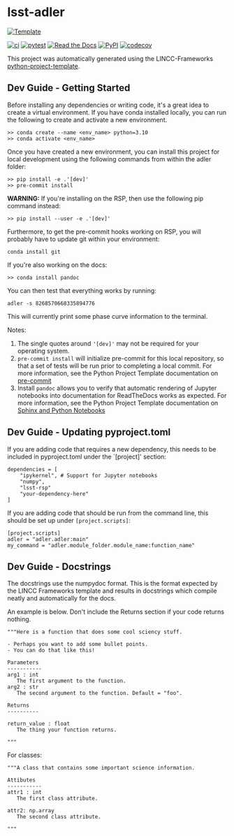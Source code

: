 # lsst-adler

[![Template](https://img.shields.io/badge/Template-LINCC%20Frameworks%20Python%20Project%20Template-brightgreen)](https://lincc-ppt.readthedocs.io/en/latest/)

[![ci](https://github.com/lsst-uk/lsst-adler/actions/workflows/smoke-test.yml/badge.svg)](https://github.com/lsst-uk/lsst-adler/actions/workflows/smoke-test.yml)
[![pytest](https://github.com/lsst-uk/lsst-adler/actions/workflows/testing-and-coverage.yml/badge.svg)](https://github.com/lsst-uk/lsst-adler/actions/workflows/testing-and-coverage.yml)
[![Read the Docs](https://img.shields.io/readthedocs/adler)](https://adler.readthedocs.io/)
[![PyPI](https://img.shields.io/pypi/v/lsst-adler?color=blue&logo=pypi&logoColor=white)](https://pypi.org/project/lsst-adler/)
[![codecov](https://codecov.io/gh/lsst-uk/lsst-adler/branch/main/graph/badge.svg)](https://codecov.io/gh/lsst-uk/lsst-adler)

This project was automatically generated using the LINCC-Frameworks 
[python-project-template](https://github.com/lincc-frameworks/python-project-template).


## Dev Guide - Getting Started

Before installing any dependencies or writing code, it's a great idea to create a
virtual environment. If you have conda installed locally, you can run the following to
create and activate a new environment.

```
>> conda create --name <env_name> python=3.10
>> conda activate <env_name>
```

Once you have created a new environment, you can install this project for local
development using the following commands from within the adler folder:

```
>> pip install -e .'[dev]'
>> pre-commit install
```

**WARNING:** If you're installing on the RSP, then use the following pip command instead:

```
>> pip install --user -e .'[dev]'
```
Furthermore, to get the pre-commit hooks working on RSP, you will probably have to update git within your environment:

```
conda install git
```

If you're also working on the docs:

```
>> conda install pandoc
```

You can then test that everything works by running:

```
adler -s 8268570668335894776
```
This will currently print some phase curve information to the terminal.

Notes:
1) The single quotes around `'[dev]'` may not be required for your operating system.
2) `pre-commit install` will initialize pre-commit for this local repository, so
   that a set of tests will be run prior to completing a local commit. For more
   information, see the Python Project Template documentation on 
   [pre-commit](https://lincc-ppt.readthedocs.io/en/latest/practices/precommit.html)
3) Install `pandoc` allows you to verify that automatic rendering of Jupyter notebooks
   into documentation for ReadTheDocs works as expected. For more information, see
   the Python Project Template documentation on
   [Sphinx and Python Notebooks](https://lincc-ppt.readthedocs.io/en/latest/practices/sphinx.html#python-notebooks)

## Dev Guide - Updating pyproject.toml

If you are adding code that requires a new dependency, this needs to be included in pyproject.toml under the `[project]' section:

```
dependencies = [
    "ipykernel", # Support for Jupyter notebooks
    "numpy",
    "lsst-rsp"
    "your-dependency-here"
]
```

If you are adding code that should be run from the command line, this should be set up under `[project.scripts]`:

```
[project.scripts]
adler = "adler.adler:main"
my_command = "adler.module_folder.module_name:function_name"
```

## Dev Guide - Docstrings

The docstrings use the numpydoc format. This is the format expected by the LINCC Frameworks template and results
in docstrings which compile neatly and automatically for the docs. 

An example is below. Don't include the Returns section if your code returns nothing.

```
"""Here is a function that does some cool sciency stuff.

- Perhaps you want to add some bullet points.
- You can do that like this!

Parameters
-----------
arg1 : int
   The first argument to the function.
arg2 : str
   The second argument to the function. Default = "foo".

Returns
----------

return_value : float
   The thing your function returns.

"""

```

For classes:

```
"""A class that contains some important science information.

Attibutes
-----------
attr1 : int
   The first class attribute.

attr2: np.array
   The second class attribute.

"""
```
